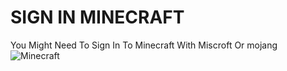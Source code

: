 # SIGN IN MINECRAFT
You Might Need To Sign In To Minecraft With Miscroft Or mojang
![Minecraft](https://user-images.githubusercontent.com/86622134/124369776-8eb0cf80-dc3d-11eb-8e51-7e31a9c40848.PNG)
